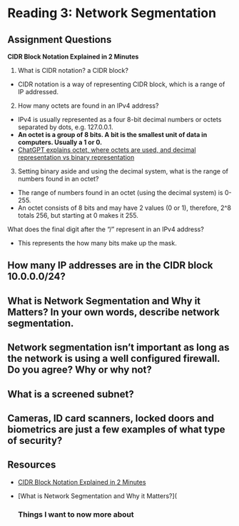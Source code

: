 # Reading 3: Network Segmentation

## Assignment Questions
**CIDR Block Notation Explained in 2 Minutes**
1. What is CIDR notation? a CIDR block?
  - CIDR notation is a way of representing CIDR block, which is a range of IP addressed. 

2. How many octets are found in an IPv4 address?
  - IPv4 is usually represented as a four 8-bit decimal numbers or octets separated by dots, e.g. 127.0.0.1.
  - **An octet is a group of 8 bits. A bit is the smallest unit of data in computers. Usually a 1 or 0.**
  - [ChatGPT explains octet, where octets are used, and decimal representation vs binary representation](https://chat.openai.com/share/855273a0-61e9-48e2-bce3-e1c6f318e59e)

3. Setting binary aside and using the decimal system, what is the range of numbers found in an octet?
  - The range of numbers found in an octet (using the decimal system) is 0-255.
  - An octet consists of 8 bits and may have 2 values (0 or 1), therefore, 2^8 totals 256, but starting at 0 makes it 255.

What does the final digit after the “/” represent in an IPv4 address?
  - This represents the how many bits make up the mask.

How many IP addresses are in the CIDR block 10.0.0.0/24?
  -

**What is Network Segmentation and Why it Matters?**
In your own words, describe network segmentation.
  - 

Network segmentation isn’t important as long as the network is using a well configured firewall. Do you agree? Why or why not?
  -

What is a screened subnet?
  -

Cameras, ID card scanners, locked doors and biometrics are just a few examples of what type of security?
  -


## Resources 
- [CIDR Block Notation Explained in 2 Minutes](https://medium.com/@ethicalentrepreneur/cidr-block-notation-explained-in-2-minutes-1010ec0dbc15)
- [What is Network Segmentation and Why it Matters?](

  ### Things I want to now more about

